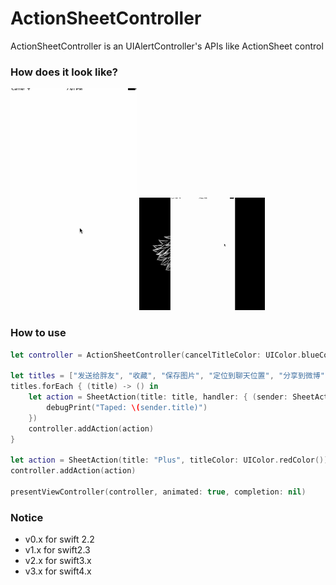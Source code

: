 # ActionSheetController
ActionSheetController is an UIAlertController's APIs like ActionSheet control

### How does it look like?

<p align="left">
<img src="./ScreenShoots/1.gif" width=40%">&nbsp;<img src="./ScreenShoots/2.gif" width=40%">
</p>

### How to use

```swift
let controller = ActionSheetController(cancelTitleColor: UIColor.blueColor())

let titles = ["发送给胖友", "收藏", "保存图片", "定位到聊天位置", "分享到微博", "复制链接", "复制图片"]
titles.forEach { (title) -> () in
    let action = SheetAction(title: title, handler: { (sender: SheetAction) -> Void in
        debugPrint("Taped: \(sender.title)")
    })
    controller.addAction(action)
}

let action = SheetAction(title: "Plus", titleColor: UIColor.redColor())
controller.addAction(action)

presentViewController(controller, animated: true, completion: nil)
```

### Notice

-   v0.x for swift 2.2
-   v1.x for swift2.3
-   v2.x for swift3.x
-   v3.x for swift4.x
